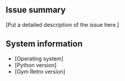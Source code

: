 ## Issue summary

[Put a detailed description of the issue here.]

## System information

- [Operating system]
- [Python version]
- [Gym Retro version]